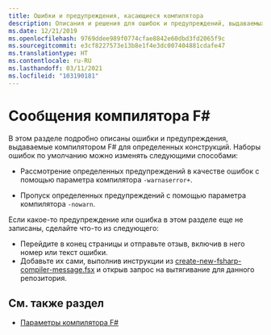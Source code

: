 ```yaml
---
title: Ошибки и предупреждения, касающиеся компилятора
description: Описания и решения для ошибок и предупреждений, выдаваемых компилятором F#.
ms.date: 12/21/2019
ms.openlocfilehash: 9769ddee989f0774cfae8842e60dbd3fd2065f9c
ms.sourcegitcommit: e3cf8227573e13b8e1f4e3dc007404881cdafe47
ms.translationtype: HT
ms.contentlocale: ru-RU
ms.lasthandoff: 03/11/2021
ms.locfileid: "103190181"
---
```

# <a name="f-compiler-messages"></a>Сообщения компилятора F#

В этом разделе подробно описаны ошибки и предупреждения, выдаваемые компилятором F# для определенных конструкций. Наборы ошибок по умолчанию можно изменять следующими способами:

- Рассмотрение определенных предупреждений в качестве ошибок с помощью параметра компилятора `-warnaserror+`.

- Пропуск определенных предупреждений с помощью параметра компилятора `-nowarn`.

Если какое-то предупреждение или ошибка в этом разделе еще не записаны, сделайте что-то из следующего:

- Перейдите в конец страницы и отправьте отзыв, включив в него номер или текст ошибки.
- Добавьте их сами, выполнив инструкции из [create-new-fsharp-compiler-message.fsx](https://github.com/dotnet/docs/blob/main/docs/fsharp/language-reference/compiler-messages/util/create-new-fsharp-compiler-message.fsx) и открыв запрос на вытягивание для данного репозитория.

## <a name="see-also"></a>См. также раздел

- [Параметры компилятора F#](../compiler-options.md)
